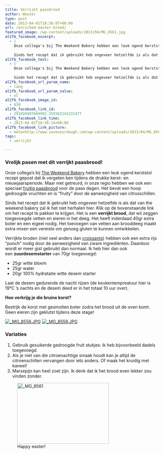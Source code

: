 ```yaml
---
title: Verrijkt paasbrood
author: Wouter
type: post
date: 2013-04-01T18:56:07+00:00
url: /enriched-easter-bread/
featured_image: /wp-content/uploads/2013/04/MG_8561.jpg
al2fb_facebook_excerpt:
  - |
    Onze collega's bij The Weekend Bakery hebben een leuk ogend kerststol recept gepost dat ik vergeten ben tijdens de drukke kerst- en nieuwjaarsperiode. Maar niet getreurd, in onze regio hebben we ook een speciaal fruitig paasbrood voor de paas dagen. Het bevat een hoop gedroogde vruchten en is "fruity" door de aanwezigheid van citrusschillen.
    
    Sinds het recept dat ik gebruikt heb ongeveer hetzelfde is als dat van the weekend bakery zal ik het niet herhalen hier. Klik op de bovenstaande link om het recept te pakken te krijgen. Het is een verrijkt brood, dat wil zeggen toegevoegde vetten en eieren in het deeg. Het heeft inderdaad 40gr extra boter en een eigeel nodig. Het toevoegen van vetten aan brooddeeg maakt extra mixen een vereiste om genoeg gluten te kunnen ontwikkelen.
al2fb_facebook_text:
  - |
    Onze collega's bij The Weekend Bakery hebben een leuk ogend kerststol recept gepost dat ik vergeten ben tijdens de drukke kerst- en nieuwjaarsperiode. Maar niet getreurd, in onze regio hebben we ook een speciaal fruitig paasbrood voor de paas dagen. Het bevat een hoop gedroogde vruchten en is "fruity" door de aanwezigheid van citrusschillen.
    
    Sinds het recept dat ik gebruikt heb ongeveer hetzelfde is als dat van the weekend bakery zal ik het niet herhalen hier. Klik op de bovenstaande link om het recept te pakken te krijgen. Het is een verrijkt brood, dat wil zeggen toegevoegde vetten en eieren in het deeg. Het heeft inderdaad 40gr extra boter en een eigeel nodig. Het toevoegen van vetten aan brooddeeg maakt extra mixen een vereiste om genoeg gluten te kunnen ontwikkelen.
al2fb_facebook_url_param_name:
  - lang
al2fb_facebook_url_param_value:
  - nl
al2fb_facebook_image_id:
  - 610
al2fb_facebook_link_id:
  - 291826997604992_355562141231477
al2fb_facebook_link_time:
  - 2013-04-01T18:56:14+00:00
al2fb_facebook_link_picture:
  - meta=http://www.savesourdough.com/wp-content/uploads/2013/04/MG_8561-300x200.jpg
tags:
  - verrijkt

---
```

### Vrolijk pasen met dit verrijkt paasbrood!

Onze collega&#8217;s bij [The Weekend Bakery][2] hebben een leuk ogend kerststol recept gepost dat ik vergeten ben tijdens de drukke kerst- en nieuwjaarsperiode. Maar niet getreurd, in onze regio hebben we ook een speciaal [fruitig paasbrood][3] voor de paas dagen. Het bevat een hoop gedroogde vruchten en is &#8220;fruity&#8221; door de aanwezigheid van citrusschillen.

Sinds het recept dat ik gebruikt heb ongeveer hetzelfde is als dat van the weekend bakery zal ik het niet herhalen hier. Klik op de bovenstaande link om het recept te pakken te krijgen. Het is een **verrijkt brood**, dat wil zeggen toegevoegde vetten en eieren in het deeg. Het heeft inderdaad 40gr extra boter en een eigeel nodig. Het toevoegen van vetten aan brooddeeg maakt extra mixen een vereiste om genoeg gluten te kunnen ontwikkelen.

Verrijkte broden (niet veel anders dan [croissants][4]) hebben ook een extra rijs &#8220;punch&#8221; nodig door de aanwezigheid van zware ingrediënten. Daardoor wordt er meer gist gebruikt dan normaal. Ik heb hier dan ook een **zuurdesemstarter** van 70gr toegevoegd:

  * <span style="line-height: 15px;">25gr witte bloem</span>
  * 25gr water
  * 20gr 100% hydratatie witte desem starter

Laat de desem gedurende de nacht rijzen (de keukentempreatuur hier is 19°C &#8217;s nachts en de desem deed er in het totaal 10 uur over).

**Hoe verkrijg je die bruine korst?**
  
Bestrijk de korst met gesmolten boter zodra het brood uit de oven komt. Geen eieren zijn geklutst tijdens deze stage!


<p><a href="http://lh4.ggpht.com/-MZ9MqqnWZY4/UVnQ4nusNfI/AAAAAAAAGzE/k4-C7LuUwVE/s1024/_MG_8556.JPG" link="https://picasaweb.google.com/108809100421188137955/Savesourdough#5861946061155481074" title="" ><img src="http://lh4.ggpht.com/-MZ9MqqnWZY4/UVnQ4nusNfI/AAAAAAAAGzE/k4-C7LuUwVE/w400-o/_MG_8556.JPG" alt="_MG_8556.JPG" title="" class="alignleft pe2-photo"  /></a> <a href="http://lh6.ggpht.com/-M9WippI_wpU/UVnQ5cRHZcI/AAAAAAAAGzM/hf7IuAqWHnM/s1024/_MG_8559.JPG" link="https://picasaweb.google.com/108809100421188137955/Savesourdough#5861946075258512834" title="" ><img src="http://lh6.ggpht.com/-M9WippI_wpU/UVnQ5cRHZcI/AAAAAAAAGzM/hf7IuAqWHnM/w400-o/_MG_8559.JPG" alt="_MG_8559.JPG" title="" class="alignleft pe2-photo"  /></a></p>
  
<h3>
    Variaties
  </h3>
  
  <ol>
    <li>
      <span style="line-height: 15px;">Gebruik gesuikerde gedroogde fruit stukjes: ik heb bijvoorbeeld dadels toegevoegd.</span>
    </li>
    <li>
      Als je niet van die citroenachtige smaak houdt kan je altijd de citroenschillen vervangen door iets anders. Of maak het kruidig met kaneel!
    </li>
    <li>
      Marsepijn kan heel zoet zijn. Ik denk dat ik het brood even lekker zou vinden zonder.
    </li>
  </ol>
  
  <p class="clear">

<figure id="attachment_610" style="width: 300px" class="wp-caption aligncenter"><a href="https://redzuurdesem.be/wp-content/uploads/2013/04/MG_8561.jpg"><img class="size-medium wp-image-610" alt="_MG_8561" src="https://redzuurdesem.be/wp-content/uploads/2013/04/MG_8561-300x200.jpg" width="300" height="200" srcset="https://redzuurdesem.be/wp-content/uploads/2013/04/MG_8561-300x200.jpg 300w, https://redzuurdesem.be/wp-content/uploads/2013/04/MG_8561-700x466.jpg 700w, https://redzuurdesem.be/wp-content/uploads/2013/04/MG_8561.jpg 1024w" sizes="(max-width: 300px) 100vw, 300px" /></a><figcaption class="wp-caption-text">Happy easter!</figcaption></figure>


 [1]: https://redzuurdesem.be/wp-content/uploads/2013/04/MG_8561.jpg
 [2]: http://www.weekendbakery.com/posts/our-perfect-christmas-stollen/
 [3]: http://dutchfood.about.com/od/breadspastriescookies/r/EasterLoaf.htm
 [4]: https://redzuurdesem.be/sourdough-croissants/ "Sourdough Croissants"